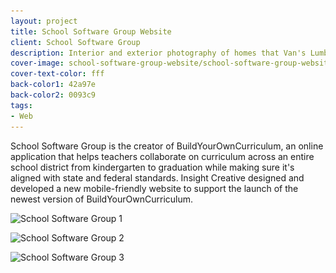 ```yaml
---
layout: project
title: School Software Group Website
client: School Software Group
description: Interior and exterior photography of homes that Van's Lumber has built.
cover-image: school-software-group-website/school-software-group-website-1
cover-text-color: fff
back-color1: 42a97e
back-color2: 0093c9
tags:
- Web
---
```


School Software Group is the creator of BuildYourOwnCurriculum, an online application that helps teachers collaborate on curriculum across an entire school district from kindergarten to graduation while making sure it's aligned with state and federal standards. Insight Creative designed and developed a new mobile-friendly website to support the launch of the newest version of BuildYourOwnCurriculum.

<div class="images">

<div class="fill-back">
<img data-aos="fade-up" data-featherlight="/img/projects/school-software-group-website/school-software-group-website-1.jpg"
alt="School Software Group 1" src="/img/projects/school-software-group-website/school-software-group-website-2.jpg"
srcset="/img/projects/school-software-group-website/school-software-group-website-2-400.jpg 400w,
/img/projects/school-software-group-website/school-software-group-website-2-600.jpg 600w,
/img/projects/school-software-group-website/school-software-group-website-2-900.jpg 900w,
/img/projects/school-software-group-website/school-software-group-website-2-1200.jpg 1200w,
/img/projects/school-software-group-website/school-software-group-website-2-1800.jpg 1800w,
/img/projects/school-software-group-website/school-software-group-website-2-2400.jpg 2400w" />
</div>

<img class="half first" data-aos="fade-up" data-featherlight="/img/projects/school-software-group-website/school-software-group-website-1.jpg"
alt="School Software Group 2" src="/img/projects/school-software-group-website/school-software-group-website-1.jpg"
srcset="/img/projects/school-software-group-website/school-software-group-website-1-400.jpg 400w,
/img/projects/school-software-group-website/school-software-group-website-1-600.jpg 600w,
/img/projects/school-software-group-website/school-software-group-website-1-900.jpg 900w,
/img/projects/school-software-group-website/school-software-group-website-1-1200.jpg 1200w,
/img/projects/school-software-group-website/school-software-group-website-1-1800.jpg 1800w,
/img/projects/school-software-group-website/school-software-group-website-1-2400.jpg 2400w" />

<img class="half last" data-aos="fade-up" data-aos-delay="200" data-featherlight="/img/projects/school-software-group-website/school-software-group-website-3.jpg"
alt="School Software Group 3" src="/img/projects/school-software-group-website/school-software-group-website-3.jpg"
srcset="/img/projects/school-software-group-website/school-software-group-website-3-400.jpg 400w,
/img/projects/school-software-group-website/school-software-group-website-3-600.jpg 600w,
/img/projects/school-software-group-website/school-software-group-website-3-900.jpg 900w,
/img/projects/school-software-group-website/school-software-group-website-3-1200.jpg 1200w,
/img/projects/school-software-group-website/school-software-group-website-3-1800.jpg 1800w,
/img/projects/school-software-group-website/school-software-group-website-3-2400.jpg 2400w" />

</div>
